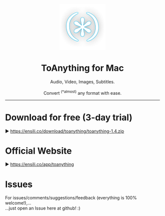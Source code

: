 <p align=center>
  <img height="150px" src="https://github.com/enSili-co/toanything/raw/main/images/logo.png"/>
</p>
<h1 align=center>ToAnything for Mac</h1>
<p align=center>
  Audio, Video, Images, Subtitles.<br><br>Convert <sup>(*almost)</sup> any format with ease.
</p>


---

# Download for free (3-day trial)

▶︎ https://ensili.co/download/toanything/toanything-1.4.zip

# Official Website

▶︎ https://ensili.co/app/toanything

# Issues

For issues/comments/suggestions/feedback (everything is 100% welcome!),...    
...just open an Issue here at github! :)
